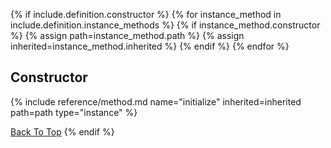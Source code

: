 {% if include.definition.constructor %}
{% for instance_method in include.definition.instance_methods %}
{% if instance_method.constructor %}
{% assign path=instance_method.path %}
{% assign inherited=instance_method.inherited %}
{% endif %}
{% endfor %}
## Constructor
{% include reference/method.md name="initialize" inherited=inherited path=path type="instance" %}

[Back To Top](#)
{% endif %}
